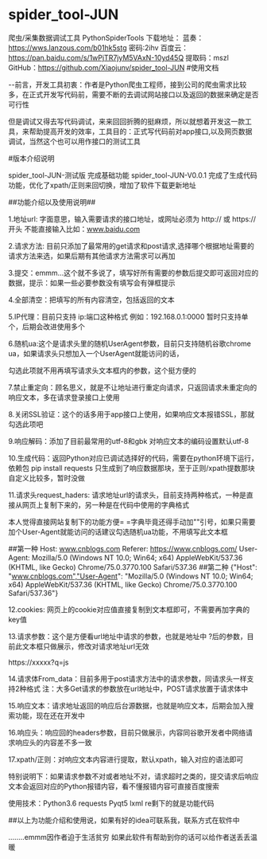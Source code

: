 # spider_tool-JUN
爬虫/采集数据调试工具 PythonSpiderTools
下载地址：
蓝奏：https://wws.lanzous.com/b01hk5stg  密码:2ihv
百度云：https://pan.baidu.com/s/1wPjTR7jyM5VAxN-10yd45Q 提取码：mszl
GitHub：https://github.com/Xiaojunv/spider_tool-JUN
#使用文档

--前言，开发工具初衷：作者是Python爬虫工程师，接到公司的爬虫需求比较多，在正式开发写代码前，需要不断的去调试网站接口以及返回的数据来确定是否可行性

但是调试又得去写代码调试，来来回回折腾的挺麻烦，所以就想着开发这一款工具，来帮助提高开发的效率，工具目的：正式写代码前对app接口,以及网页数据调试，当然这个也可以用作接口的测试工具

 

#版本介绍说明

spider_tool-JUN-测试版
 完成基础功能
spider_tool-JUN-V0.0.1	完成了生成代码功能，优化了xpath/正则来回切换，增加了软件下载更新地址
 

 

 

 

 ##功能介绍以及使用说明##



 

1.地址url: 字面意思，输入需要请求的接口地址，或网址必须为 http:// 或 https:// 开头 不能直接输入比如：www.baidu.com

 

2.请求方法: 目前只添加了最常用的get请求和post请求,选择哪个根据地址需要的请求方法来选，如果后期有其他请求方法需求可以再加

 

3.提交：emmm...这个就不多说了，填写好所有需要的参数后提交即可返回对应的数据，提示：如果一些必要参数没有填写会有弹框提示

 

4.全部清空：把填写的所有内容清空，包括返回的文本

 

5.IP代理：目前只支持 ip:端口这种格式 例如：192.168.0.1:0000  暂时只支持单个，后期会改进使用多个

 

6.随机ua:这个是请求头里的随机UserAgent参数，目前只支持随机谷歌chrome ua，如果请求头只想加入一个UserAgent就能访问的话，

勾选此项就不用再填写请求头文本框内的参数，这个挺方便的

7.禁止重定向：顾名思义，就是不让地址进行重定向请求，只返回请求未重定向的响应文本，多在请求登录接口上使用

8.关闭SSL验证：这个的话多用于app接口上使用，如果响应文本报错SSL，那就勾选此项吧

9.响应解码：添加了目前最常用的utf-8和gbk 对响应文本的编码设置默认utf-8

10.生成代码：返回Python对应已调试选择好的代码，需要在python环境下运行，依赖包   pip install requests    只生成到了响应数据那块，至于正则/xpath提数那块自定义比较多，暂时没做

 

 

 11.请求头request_haders: 请求地址url的请求头，目前支持两种格式，一种是直接从网页上复制下来的，另一种是在代码中使用的字典格式

本人觉得直接网站复制下的功能方便= =字典毕竟还得手动加""引号，如果只需要加个User-Agent就能访问的话建议勾选随机ua功能，不用填写此文本框

 

##第一种
Host: www.cnblogs.com
Referer: https://www.cnblogs.com/
User-Agent: Mozilla/5.0 (Windows NT 10.0; Win64; x64) AppleWebKit/537.36 (KHTML, like Gecko) Chrome/75.0.3770.100 Safari/537.36
##第二种
{"Host": "www.cnblogs.com","User-Agent": "Mozilla/5.0 (Windows NT 10.0; Win64; x64) AppleWebKit/537.36 (KHTML, like Gecko) Chrome/75.0.3770.100 Safari/537.36"}
 

12.cookies: 网页上的cookie对应值直接复制到文本框即可，不需要再加字典的key值

13.请求参数：这个是方便看url地址中请求的参数，也就是地址中 ?后的参数，目前此文本框只做展示，修改对请求地址url无效

 

https://xxxxx?q=js
 

14.请求体From_data：目前多用于post请求方法中的请求参数，同请求头一样支持2种格式    注：大多Get请求的参数放在url地址中，POST请求放置于请求体中

 

15.响应文本：请求地址返回的响应后台源数据，也就是响应文本，后期会加入搜索功能，现在还在开发中

16.响应头：响应回的headers参数，目前只做展示，内容同谷歌开发者中网络请求响应头的内容差不多一致

17.xpath/正则：对响应文本内容进行提取，默认xpath，输入对应的语法即可

 

特别说明下：如果请求参数不对或者地址不对，请求超时之类的，提交请求后响应文本会返回对应的Python报错内容，看不懂报错内容可直接百度搜索

使用技术：Python3.6    requests   Pyqt5  lxml  re剩下的就是功能代码

 

##以上为功能介绍和使用说，如果有好的idea可联系我，联系方式在软件中

........emmm因作者迫于生活贫穷 如果此软件有帮助到你的话可以给作者送丢丢温暖



 

